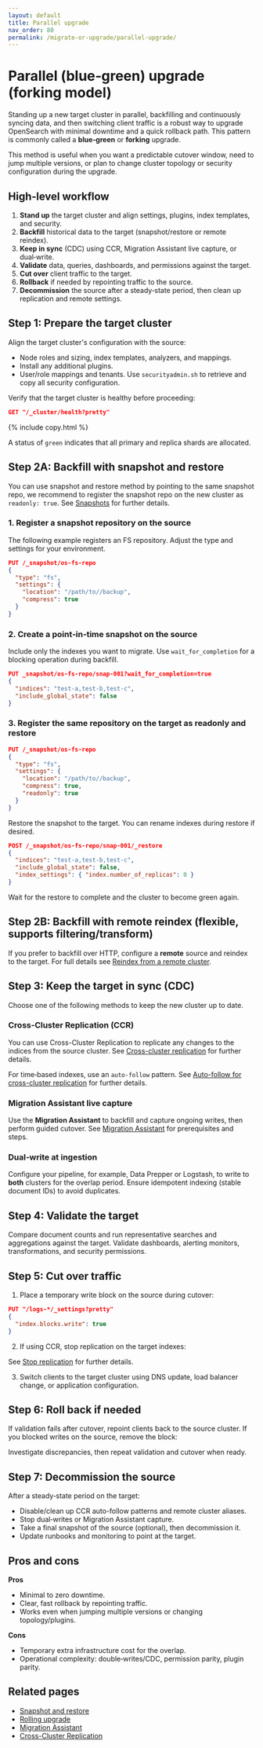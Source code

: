 ```yaml
---
layout: default
title: Parallel upgrade
nav_order: 80
permalink: /migrate-or-upgrade/parallel-upgrade/
---
```


# Parallel (blue‑green) upgrade (forking model)

Standing up a new target cluster in parallel, backfilling and continuously syncing data, and then switching client traffic is a robust way to upgrade OpenSearch with minimal downtime and a quick rollback path. This pattern is commonly called a **blue‑green** or **forking** upgrade.

This method is useful when you want a predictable cutover window, need to jump multiple versions, or plan to change cluster topology or security configuration during the upgrade.

## High‑level workflow

1. **Stand up** the target cluster and align settings, plugins, index templates, and security.
2. **Backfill** historical data to the target (snapshot/restore or remote reindex).
3. **Keep in sync** (CDC) using CCR, Migration Assistant live capture, or dual‑write.
4. **Validate** data, queries, dashboards, and permissions against the target.
5. **Cut over** client traffic to the target.
6. **Rollback** if needed by repointing traffic to the source.
7. **Decommission** the source after a steady‑state period, then clean up replication and remote settings.

## Step 1: Prepare the target cluster

Align the target cluster's configuration with the source:
- Node roles and sizing, index templates, analyzers, and mappings.
- Install any additional plugins.
- User/role mappings and tenants. Use `securityadmin.sh` to retrieve and copy all security configuration.

Verify that the target cluster is healthy before proceeding:

```json
GET "/_cluster/health?pretty"
```
{% include copy.html %}

A status of `green` indicates that all primary and replica shards are allocated.

## Step 2A: Backfill with snapshot and restore

You can use snapshot and restore method by pointing to the same snapshot repo, we recommend to register the snapshot repo on the new cluster as `readonly: true`. See [Snapshots]({{site.url}}{{site.baseurl}}/tuning-your-cluster/availability-and-recovery/snapshots/index/) for further details.

### 1. Register a snapshot repository on the **source**

The following example registers an FS repository. Adjust the type and settings for your environment.

```json
PUT /_snapshot/os-fs-repo
{
  "type": "fs",
  "settings": {
    "location": "/path/to//backup",
    "compress": true
  }
}
```

### 2. Create a point‑in‑time snapshot on the **source**

Include only the indexes you want to migrate. Use `wait_for_completion` for a blocking operation during backfill.

```json
PUT _snapshot/os-fs-repo/snap-001?wait_for_completion=true
{
  "indices": "test-a,test-b,test-c",
  "include_global_state": false
}
```

### 3. Register the same repository on the **target** as readonly and restore

```json
PUT /_snapshot/os-fs-repo
{
  "type": "fs",
  "settings": {
    "location": "/path/to//backup",
    "compress": true,
    "readonly": true
  }
}
```

Restore the snapshot to the target. You can rename indexes during restore if desired.

```json
POST /_snapshot/os-fs-repo/snap-001/_restore
{
  "indices": "test-a,test-b,test-c",
  "include_global_state": false,
  "index_settings": { "index.number_of_replicas": 0 }
}
```

Wait for the restore to complete and the cluster to become green again.

## Step 2B: Backfill with remote reindex (flexible, supports filtering/transform)

If you prefer to backfill over HTTP, configure a **remote** source and reindex to the target. For full details see [Reindex from a remote cluster]({{site.url}}{{site.baseurl}}/im-plugin/reindex-data/#reindex-from-a-remote-cluster).


## Step 3: Keep the target in sync (CDC)

Choose one of the following methods to keep the new cluster up to date.

### Cross‑Cluster Replication (CCR)

You can use Cross-Cluster Replication to replicate any changes to the indices from the source cluster. See [Cross-cluster replication]({{site.url}}{{site.baseurl}}/tuning-your-cluster/replication-plugin/index/) for further details.

For time‑based indexes, use an `auto-follow` pattern. See [Auto-follow for cross-cluster replication]({{site.url}}{{site.baseurl}}/tuning-your-cluster/replication-plugin/auto-follow/) for further details.


### Migration Assistant live capture

Use the **Migration Assistant** to backfill and capture ongoing writes, then perform guided cutover. See [Migration Assistant]({{site.url}}{{site.baseurl}}/migrate-or-upgrade/migration-assistant/) for prerequisites and steps.

### Dual‑write at ingestion

Configure your pipeline, for example, Data Prepper or Logstash, to write to **both** clusters for the overlap period. Ensure idempotent indexing (stable document IDs) to avoid duplicates.

## Step 4: Validate the target

Compare document counts and run representative searches and aggregations against the target. Validate dashboards, alerting monitors, transformations, and security permissions.

## Step 5: Cut over traffic

1. Place a temporary write block on the source during cutover:

```json
PUT "/logs-*/_settings?pretty"
{
  "index.blocks.write": true
}
```

2. If using CCR, stop replication on the target indexes:

See [Stop replication]({{site.url}}{{site.baseurl}}/tuning-your-cluster/replication-plugin/getting-started/#stop-replication) for further details.

3. Switch clients to the target cluster using DNS update, load balancer change, or application configuration.

## Step 6: Roll back if needed

If validation fails after cutover, repoint clients back to the source cluster. If you blocked writes on the source, remove the block:

Investigate discrepancies, then repeat validation and cutover when ready.

## Step 7: Decommission the source

After a steady‑state period on the target:

- Disable/clean up CCR auto-follow patterns and remote cluster aliases.
- Stop dual‑writes or Migration Assistant capture.
- Take a final snapshot of the source (optional), then decommission it.
- Update runbooks and monitoring to point at the target.

## Pros and cons

**Pros**
- Minimal to zero downtime.
- Clear, fast rollback by repointing traffic.
- Works even when jumping multiple versions or changing topology/plugins.

**Cons**
- Temporary extra infrastructure cost for the overlap.
- Operational complexity: double‑writes/CDC, permission parity, plugin parity.

## Related pages

- [Snapshot and restore]({{site.url}}{{site.baseurl}}/tuning-your-cluster/availability-and-recovery/snapshots/snapshot-restore/)
- [Rolling upgrade]({{site.url}}{{site.baseurl}}/migrate-or-upgrade/rolling-upgrade/)
- [Migration Assistant]({{site.url}}{{site.baseurl}}/migrate-or-upgrade/migration-assistant/)
- [Cross-Cluster Replication]({{site.url}}{{site.baseurl}}/tuning-your-cluster/replication-plugin/index/)
